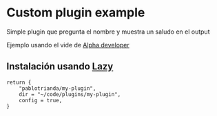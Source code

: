 # Custom plugin example

Simple plugin que pregunta el nombre y muestra un saludo en el output

Ejemplo usando el vide de [Alpha developer](https://www.youtube.com/watch?v=hds9T_58G-0)

## Instalación usando [Lazy](https://github.com/folke/lazy.nvim)
```
return {
	"pablotrianda/my-plugin",
	dir = "~/code/plugins/my-plugin",
	config = true,
}
```
